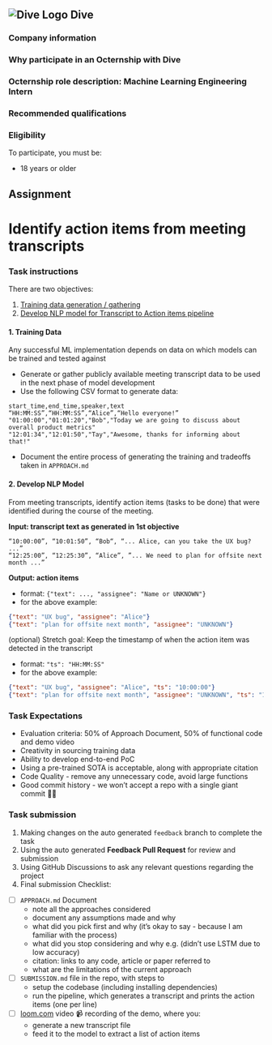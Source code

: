 ## ![Dive Logo](https://user-images.githubusercontent.com/424487/219708981-f0416526-ba48-4b01-b5b3-c0eb73362718.png) Dive

### Company information

<!--- Use this section to share information about your company such as founding information, mission statement, product description, product success, etc.--->

### Why participate in an Octernship with Dive

<!--- Use this section to appeal to students. Consider sharing information about recent projects, the technology stack, the type of mentorship students can expect, listing future employment opportunities, etc. --->

### Octernship role description: Machine Learning Engineering Intern

<!--- Use this section to describe the role in as much detail as necessary. Please include the GitHub Classroom assignment submission date, length of the Octernship, and the monthly stipend --->

### Recommended qualifications

<!--- Use this section to describe what skills a student might need to complete the problem statement on GitHub Classroom --->

### Eligibility

To participate, you must be:
* 18 years or older

## Assignment

# Identify action items from meeting transcripts

### Task instructions

There are two objectives:

1. [Training data generation / gathering](#1-training-data)
2. [Develop NLP model for Transcript to Action items pipeline](#2-develop-nlp-model)

#### 1. Training Data

Any successful ML implementation depends on data on which models can be trained and tested against
- Generate or gather publicly available meeting transcript data to be used in the next phase of model development
- Use the following CSV format to generate data:
```csv
start_time,end_time,speaker,text
“HH:MM:SS”,“HH:MM:SS”,“Alice”,“Hello everyone!”
"01:00:00","01:01:20","Bob","Today we are going to discuss about overall product metrics"
"12:01:34","12:01:50","Tay","Awesome, thanks for informing about that!"
```

- Document the entire process of generating the training and tradeoffs taken in `APPROACH.md`

#### 2. Develop NLP Model

From meeting transcripts, identify action items (tasks to be done) that were identified during the course of the meeting.

**Input: transcript text as generated in 1st objective**
```csv
“10:00:00”, “10:01:50”, “Bob“, “... Alice, can you take the UX bug? ...”
“12:25:00”, “12:25:30”, “Alice”, ”... We need to plan for offsite next month ...”
```

**Output: action items**
  - format: `{"text": ..., "assignee": "Name or UNKNOWN"}`
  - for the above example:
```json
{"text": "UX bug", "assignee": "Alice"}
{"text": "plan for offsite next month", "assignee": "UNKNOWN"}
```

(optional) Stretch goal: Keep the timestamp of when the action item was detected in the transcript
  - format: `"ts": "HH:MM:SS"`
  - for the above example:
```json
{"text": "UX bug", "assignee": "Alice", "ts": "10:00:00"}
{"text": "plan for offsite next month", "assignee": "UNKNOWN", "ts": "12:25:00"}
```


### Task Expectations
- Evaluation criteria: 50% of Approach Document, 50% of functional code and demo video
- Creativity in sourcing training data
- Ability to develop end-to-end PoC
- Using a pre-trained SOTA is acceptable, along with appropriate citation
- Code Quality - remove any unnecessary code, avoid large functions
- Good commit history - we won’t accept a repo with a single giant commit 🙅‍♀️


### Task submission

1. Making changes on the auto generated `feedback` branch to complete the task
2. Using the auto generated **Feedback Pull Request** for review and submission
3. Using GitHub Discussions to ask any relevant questions regarding the project
4. Final submission Checklist:
- [ ] `APPROACH.md` Document
  - note all the approaches considered
  - document any assumptions made and why
  - what did you pick first and why (it’s okay to say - because I am familiar with the process)
  - what did you stop considering and why e.g. (didn’t use LSTM due to low accuracy)
  - citation: links to any code, article or paper referred to
  - what are the limitations of the current approach
- [ ] `SUBMISSION.md` file in the repo, with steps to
  - setup the codebase (including installing dependencies)
  - run the pipeline, which generates a transcript and prints the action items (one per line)
- [ ] [loom.com](<http://loom.com>) video 📹 recording of the demo, where you:
  - generate a new transcript file
  - feed it to the model to extract a list of action items

